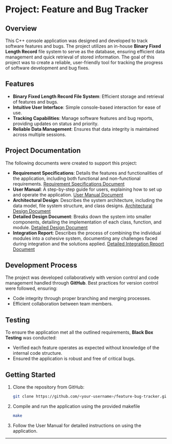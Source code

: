 
# Project: Feature and Bug Tracker

## Overview

This C++ console application was designed and developed to track software features and bugs. The project utilizes an in-house **Binary Fixed Length Record** file system to serve as the database, ensuring efficient data management and quick retrieval of stored information. The goal of this project was to create a reliable, user-friendly tool for tracking the progress of software development and bug fixes.

## Features

- **Binary Fixed Length Record File System**: Efficient storage and retrieval of features and bugs.
- **Intuitive User Interface**: Simple console-based interaction for ease of use.
- **Tracking Capabilities**: Manage software features and bug reports, providing updates on status and priority.
- **Reliable Data Management**: Ensures that data integrity is maintained across multiple sessions.
  
## Project Documentation

The following documents were created to support this project:

- **Requirement Specifications**: Details the features and functionalities of the application, including both functional and non-functional requirements.
  [Requirement Specifications Document](TrackMasterRequirementsSpecDocument.pdf)
- **User Manual**: A step-by-step guide for users, explaining how to set up and operate the application.
  [User Manual Document](TrackMasterUserManualDocument.pdf)
- **Architectural Design**: Describes the system architecture, including the data model, file system structure, and class designs.
  [Architectural Design Document](TrackMasterArchitecturalDesignDocument.pdf)
- **Detailed Design Document**: Breaks down the system into smaller components, detailing the implementation of each class, function, and module.
  [Detailed Design Document](TrackMasterDetailedDesignDocument.pdf)
- **Integration Report**: Describes the process of combining the individual modules into a cohesive system, documenting any challenges faced during integration and the solutions applied.
  [Detailed Integration Report Document](TrackMasterIntegrationReportDocument.pdf)

## Development Process

The project was developed collaboratively with version control and code management handled through **GitHub**. Best practices for version control were followed, ensuring:

- Code integrity through proper branching and merging processes.
- Efficient collaboration between team members.

## Testing

To ensure the application met all the outlined requirements, **Black Box Testing** was conducted:

- Verified each feature operates as expected without knowledge of the internal code structure.
- Ensured the application is robust and free of critical bugs.

## Getting Started

1. Clone the repository from GitHub: 
    ```bash
    git clone https://github.com/<your-username>/feature-bug-tracker.git
    ```
2. Compile and run the application using the provided makefile 

    ```bash
    make
    ```

3. Follow the User Manual for detailed instructions on using the application.
---
